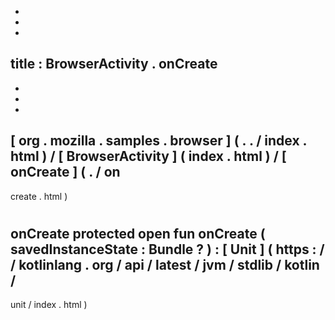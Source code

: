 -
-
-
title
:
BrowserActivity
.
onCreate
-
-
-
-
[
org
.
mozilla
.
samples
.
browser
]
(
.
.
/
index
.
html
)
/
[
BrowserActivity
]
(
index
.
html
)
/
[
onCreate
]
(
.
/
on
-
create
.
html
)
#
onCreate
protected
open
fun
onCreate
(
savedInstanceState
:
Bundle
?
)
:
[
Unit
]
(
https
:
/
/
kotlinlang
.
org
/
api
/
latest
/
jvm
/
stdlib
/
kotlin
/
-
unit
/
index
.
html
)
